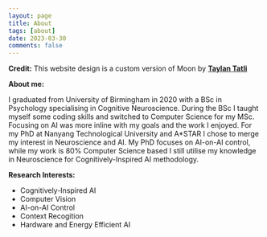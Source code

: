 ```yaml
---
layout: page
title: About
tags: [about]
date: 2023-03-30
comments: false
---
```


<b>Credit:</b> This website design is a custom version of Moon by <a href="https://github.com/TaylanTatli"><b>Taylan Tatli</b></a>

<p><b>About me:</b></p>
I graduated from University of Birmingham in 2020 with a BSc in Psychology specialising in Cognitive Neuroscience. 
During the BSc I taught myself some coding skills and switched to Computer Science for my MSc. 
Focusing on AI was more inline with my goals and the work I enjoyed. 
For my PhD at Nanyang Technological University and A*STAR I chose to merge my interest in Neuroscience and AI. 
My PhD focuses on AI-on-AI control, while my work is 80% Computer Science based I still utilise my knowledge in Neuroscience for Cognitively-Inspired AI methodology.

<p><b>Research Interests:</b>
<ul>
  <li>Cognitively-Inspired AI</li>
  <li>Computer Vision</li>
  <li>AI-on-AI Control</li>
  <li>Context Recogition</li>
  <li>Hardware and Energy Efficient AI</li>
</ul></p>